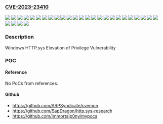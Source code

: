 ### [CVE-2023-23410](https://cve.mitre.org/cgi-bin/cvename.cgi?name=CVE-2023-23410)
![](https://img.shields.io/static/v1?label=Product&message=Windows%2010%20Version%201507&color=blue)
![](https://img.shields.io/static/v1?label=Product&message=Windows%2010%20Version%201607&color=blue)
![](https://img.shields.io/static/v1?label=Product&message=Windows%2010%20Version%201809&color=blue)
![](https://img.shields.io/static/v1?label=Product&message=Windows%2010%20Version%2020H2&color=blue)
![](https://img.shields.io/static/v1?label=Product&message=Windows%2010%20Version%2021H2&color=blue)
![](https://img.shields.io/static/v1?label=Product&message=Windows%2010%20Version%2022H2&color=blue)
![](https://img.shields.io/static/v1?label=Product&message=Windows%2011%20version%2021H2&color=blue)
![](https://img.shields.io/static/v1?label=Product&message=Windows%2011%20version%2022H2&color=blue)
![](https://img.shields.io/static/v1?label=Product&message=Windows%20Server%202008%20R2&color=blue)
![](https://img.shields.io/static/v1?label=Product&message=Windows%20Server%202008&color=blue)
![](https://img.shields.io/static/v1?label=Product&message=Windows%20Server%202012%20R2&color=blue)
![](https://img.shields.io/static/v1?label=Product&message=Windows%20Server%202012&color=blue)
![](https://img.shields.io/static/v1?label=Product&message=Windows%20Server%202016&color=blue)
![](https://img.shields.io/static/v1?label=Product&message=Windows%20Server%202019&color=blue)
![](https://img.shields.io/static/v1?label=Product&message=Windows%20Server%202022&color=blue)
![](https://img.shields.io/static/v1?label=Version&message=10.0.0%3C%2010.0.10240.19805%20&color=brighgreen)
![](https://img.shields.io/static/v1?label=Version&message=10.0.0%3C%2010.0.14393.5786%20&color=brighgreen)
![](https://img.shields.io/static/v1?label=Version&message=10.0.0%3C%2010.0.17763.4131%20&color=brighgreen)
![](https://img.shields.io/static/v1?label=Version&message=10.0.0%3C%2010.0.19042.2728%20&color=brighgreen)
![](https://img.shields.io/static/v1?label=Version&message=10.0.0%3C%2010.0.19044.2728%20&color=brighgreen)
![](https://img.shields.io/static/v1?label=Version&message=10.0.0%3C%2010.0.19045.2728%20&color=brighgreen)
![](https://img.shields.io/static/v1?label=Version&message=10.0.0%3C%2010.0.20348.1607%20&color=brighgreen)
![](https://img.shields.io/static/v1?label=Version&message=10.0.0%3C%2010.0.22000.1696%20&color=brighgreen)
![](https://img.shields.io/static/v1?label=Version&message=10.0.0%3C%2010.0.22621.1413%20&color=brighgreen)
![](https://img.shields.io/static/v1?label=Version&message=6.0.0%3C%206.0.6003.21966%20&color=brighgreen)
![](https://img.shields.io/static/v1?label=Version&message=6.1.0%3C%206.1.7601.26415%20&color=brighgreen)
![](https://img.shields.io/static/v1?label=Version&message=6.2.0%3C%206.2.9200.24168%20&color=brighgreen)
![](https://img.shields.io/static/v1?label=Version&message=6.3.0%3C%206.3.9600.20865%20&color=brighgreen)
![](https://img.shields.io/static/v1?label=Vulnerability&message=Elevation%20of%20Privilege&color=brighgreen)

### Description

Windows HTTP.sys Elevation of Privilege Vulnerability

### POC

#### Reference
No PoCs from references.

#### Github
- https://github.com/ARPSyndicate/cvemon
- https://github.com/SapDragon/http.sys-research
- https://github.com/immortalp0ny/mypocs

